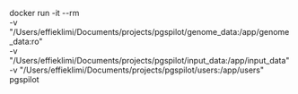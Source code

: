 docker run -it --rm \
 -v "/Users/effieklimi/Documents/projects/pgspilot/genome_data:/app/genome_data:ro" \
 -v "/Users/effieklimi/Documents/projects/pgspilot/input_data:/app/input_data" \
 -v "/Users/effieklimi/Documents/projects/pgspilot/users:/app/users" \
 pgspilot
